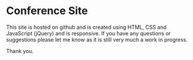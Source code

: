 <h1 style='text-align-center'>Conference Site</h1>

This site is hosted on github and is created using HTML, CSS and JavaScript (jQuery) and is responsive. If you have any questions or suggestions please let me know as it is still very much a work in progress.

Thank you.
